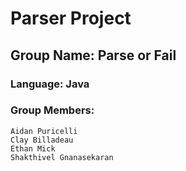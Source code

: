 # Parser Project
## Group Name: Parse or Fail
### Language: Java
### Group Members:
    Aidan Puricelli
    Clay Billadeau
    Ethan Mick
    Shakthivel Gnanasekaran
